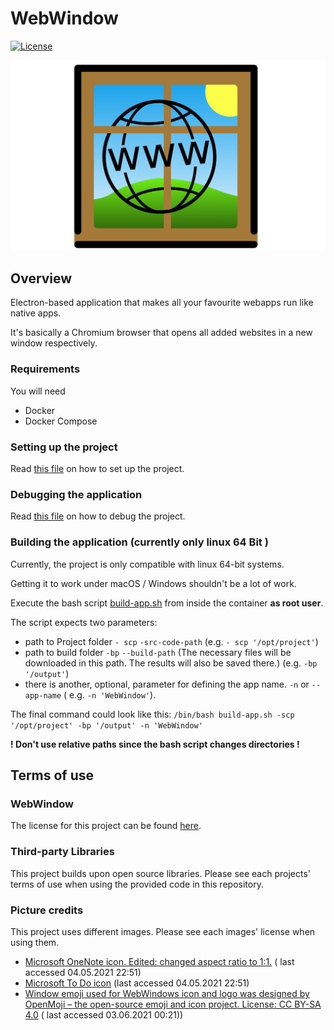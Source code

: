 # WebWindow

[![License](https://img.shields.io/badge/License-MIT-blue)](https://opensource.org/licenses/MIT)

![WebWindow logo](doc/assets/mainImage.png)

## Overview

Electron-based application that makes all your favourite webapps run like native apps.

It's basically a Chromium browser that opens all added websites in a new window respectively.

### Requirements

You will need

- Docker
- Docker Compose

### Setting up the project

Read [this file](./doc/DOCKER.md) on how to set up the project.

### Debugging the application

Read [this file](./doc/DEBUG.md) on how to debug the project.

### Building the application (currently only linux 64 Bit )

Currently, the project is only compatible with linux 64-bit systems.

Getting it to work under macOS / Windows shouldn't be a lot of work.

Execute the bash script [build-app.sh](scripts/build-app.sh) from inside the container **as root user**.

The script expects two parameters:

- path to Project folder `- scp` `-src-code-path` (e.g. `- scp '/opt/project'`)
- path to build folder `-bp` `--build-path` (The necessary files will be downloaded in this path. The results will also
  be saved there.) (e.g. `-bp '/output'`)
- there is another, optional, parameter for defining the app name. `-n` or `--app-name` (
  e.g. `-n 'WebWindow'`).

The final command could look like this: `/bin/bash build-app.sh -scp '/opt/project' -bp '/output' -n 'WebWindow'`

**! Don't use relative paths since the bash script changes directories !**

## Terms of use

### WebWindow

The license for this project can be found [here](./LICENSE).

### Third-party Libraries

This project builds upon open source libraries. Please see each projects' terms of use when using the provided code in
this repository.

### Picture credits

This project uses different images. Please see each images' license when using them.

- [Microsoft OneNote icon. Edited: changed aspect ratio to 1:1.](https://commons.wikimedia.org/wiki/File:Microsoft_Office_OneNote_(2019%E2%80%93present).svg) (
  last accessed 04.05.2021 22:51)
- [Microsoft To Do icon](https://commons.wikimedia.org/wiki/File:To_Do.svg) (last accessed 04.05.2021 22:51)
- [Window emoji used for WebWindows icon and logo was designed by OpenMoji – the open-source emoji and icon project. License: CC BY-SA 4.0](https://github.com/hfg-gmuend/openmoji) (
  last accessed 03.06.2021 00:21))
